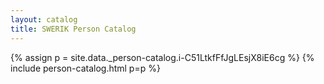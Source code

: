 ```yaml
---
layout: catalog
title: SWERIK Person Catalog
---
```

{% assign p = site.data._person-catalog.i-C51LtkfFfJgLEsjX8iE6cg %}
{% include person-catalog.html p=p %}

